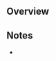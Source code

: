 ## Overview

<!-- Provide an overview of the merge, highlighting the purpose of merging these changes into the base branch. -->

## Notes

<!-- Write any note or comment. You can share your thoughts or ideas. -->
<!-- Delete this section if not needed -->

-
